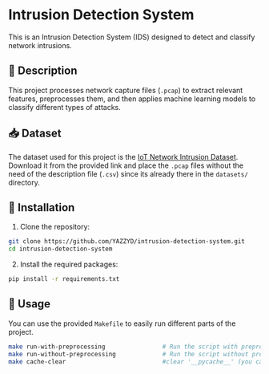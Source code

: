 # Intrusion Detection System

This is an Intrusion Detection System (IDS) designed to detect and classify network intrusions.

## 📌 Description

This project processes network capture files (`.pcap`) to extract relevant features, preprocesses them, and then applies machine learning models to classify different types of attacks.

## 📥 Dataset

The dataset used for this project is the [IoT Network Intrusion Dataset](https://ieee-dataport.org/open-access/iot-network-intrusion-dataset). Download it from the provided link and place the `.pcap` files without the need of the description file (`.csv`) since its already there in the `datasets/` directory.

## 🚀 Installation

1. Clone the repository:

```bash
git clone https://github.com/YAZZYD/intrusion-detection-system.git
cd intrusion-detection-system
```

2. Install the required packages:

```bash
pip install -r requirements.txt
```

## 🔨 Usage

You can use the provided `Makefile` to easily run different parts of the project.

```bash
make run-with-preprocessing                # Run the script with preprocess dataset
make run-without-preprocessing             # Run the script without preprocess dataset (read directly from csv)
make cache-clear                           #clear '__pycache__' (you can use pyclean if python3.8+)
```
